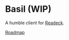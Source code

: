 # Basil (WIP)

A humble client for [Readeck](https://readeck.org).

[Roadmap](https://github.com/users/jocmp/projects/5)
